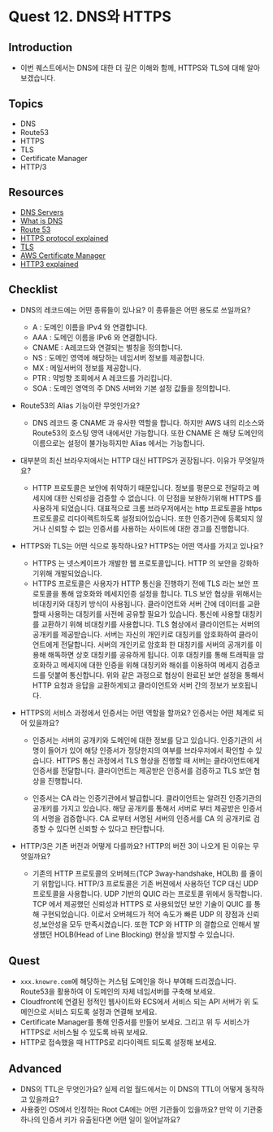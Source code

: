 # Quest 12. DNS와 HTTPS

## Introduction
* 이번 퀘스트에서는 DNS에 대한 더 깊은 이해와 함께, HTTPS와 TLS에 대해 알아보겠습니다.

## Topics
* DNS
* Route53
* HTTPS
* TLS
* Certificate Manager
* HTTP/3

## Resources
* [DNS Servers](https://www.redhat.com/sysadmin/dns-domain-name-servers)
* [What is DNS](https://aws.amazon.com/ko/route53/what-is-dns/)
* [Route 53](https://docs.aws.amazon.com/Route53/latest/DeveloperGuide/getting-started.html)
* [HTTPS protocol explained](https://anushadasari.medium.com/the-https-protocol-explained-under-the-hood-c7bd9f9aaa7b)
* [TLS](https://www.internetsociety.org/deploy360/tls/basics/)
* [AWS Certificate Manager](https://docs.aws.amazon.com/ko_kr/acm/latest/userguide/acm-overview.html)
* [HTTP3 explained](https://http3-explained.haxx.se/ko)

## Checklist
* DNS의 레코드에는 어떤 종류들이 있나요? 이 종류들은 어떤 용도로 쓰일까요?
  * A : 도메인 이름을 IPv4 와 연결합니다.
  * AAA : 도메인 이름을 IPv6 와 연결합니다.
  * CNAME : A레코드와 연결되는 별칭을 정의합니다.
  * NS : 도메인 영역에 해당하는 네임서버 정보를 제공합니다.
  * MX : 메일서버의 정보를 제공합니다.
  * PTR : 약빙향 조회에서 A 레코드를 가리킵니다.
  * SOA : 도메인 영역의 주 DNS 서버와 기본 설정 값들을 정의합니다.
  
* Route53의 Alias 기능이란 무엇인가요?

  * DNS 레코드 중 CNAME 과 유사한 역할을 합니다.
하지만 AWS 내의 리소스와 Route53의 호스팅 영역 내에서만 가능합니다.
또한 CNAME 은 해당 도메인의 이름으로는 설정이 불가능하지만 Alias 에서는 가능합니다.

* 대부분의 최신 브라우저에서는 HTTP 대신 HTTPS가 권장됩니다. 이유가 무엇일까요?

  * HTTP 프로토콜은 보안에 취약하기 때문입니다. 정보를 평문으로 전달하고 메세지에 대한 신뢰성을 검증할 수 없습니다.
이 단점을 보완하기위해 HTTPS 를 사용하게 되었습니다.
대표적으로 크롬 브라우저에서는 http 프로토콜을 https 프로토콜로 리다이렉트하도록 설정되어있습니다.
또한 인증기관에 등록되지 않거나 신뢰할 수 없는 인증서를 사용하는 사이트에 대한 경고를 진행합니다.

* HTTPS와 TLS는 어떤 식으로 동작하나요? HTTPS는 어떤 역사를 가지고 있나요?

  * HTTPS 는 넷스케이프가 개발한 웹 프로토콜입니다. HTTP 의 보안을 강화하기위해 개발되었습니다.
  * HTTPS 프로토콜은 사용자가 HTTP 통신을 진행하기 전에 TLS 라는 보안 프로토콜을 통해 암호화와 메세지인증 설정을 합니다.
TLS 보안 협상을 위해서는 비대칭키와 대칭키 방식이 사용됩니다.
클라이언트와 서버 간에 데이터를 교환할때 사용하는 대칭키를 사전에 공유할 필요가 있습니다.
통신에 사용할 대칭키를 교환하기 위해 비대칭키를 사용합니다.
TLS 혐상에서 클라이언트는 서버의 공개키를 제공받습니다. 서버는 자신의 개인키로 대칭키를 암호화하여 클라이언트에게 전달합니다.
서버의 개인키로 암호화 한 대칭키를 서버의 공개키를 이용해 해독하면 상호 대칭키를 공유하게 됩니다.
이후 대칭키를 통해 트래픽을 암호화하고 메세지에 대한 인증을 위해 대칭키와 해쉬를 이용하여 메세지 검증코드를 덧붙여 통신합니다.
위와 같은 과정으로 협상이 완료된 보안 설정을 통해서 HTTP 요청과 응답을 교환하게되고 클라이언트와 서버 간의 정보가 보호됩니다.


* HTTPS의 서비스 과정에서 인증서는 어떤 역할을 할까요? 인증서는 어떤 체계로 되어 있을까요?

  * 인증서는 서버의 공개키와 도메인에 대한 정보를 담고 있습니다.
인증기관의 서명이 들어가 있어 해당 인증서가 정당한지의 여부를 브라우저에서 확인할 수 있습니다.
HTTPS 통신 과정에서 TLS 형상을 진행할 때 서버는 클라이언트에게 인증서를 전달합니다.
클라이언트는 제공받은 인증서를 검증하고 TLS 보안 협상을 진행합니다.

  * 인증서는 CA 라는 인증기관에서 발급합니다.
클라이언트는 알려진 인증기관의 공개키를 가지고 있습니다.
해당 공개키를 통해서 서버로 부터 제공받은 인증서의 서명을 검증합니다.
CA 로부터 서명된 서버의 인증서를 CA 의 공개키로 검증할 수 있다면 신뢰할 수 있다고 판단합니다.

 
* HTTP/3은 기존 버전과 어떻게 다를까요? HTTP의 버전 3이 나오게 된 이유는 무엇일까요?

  * 기존의 HTTP 프로토콜의 오버헤드(TCP 3way-handshake, HOLB) 를 줄이기 위함입니다.
HTTP/3 프로토콜은 기존 버젼에서 사용하던 TCP 대신 UDP 프로토콜을 사용합니다.
UDP 기반의 QUIC 라는 프로토콜 위에서 동작합니다.
TCP 에서 제공했던 신뢰성과 HTTPS 로 사용되었던 보안 기술이 QUIC 를 통해 구현되었습니다.
이로서 오버헤드가 적어 속도가 빠른 UDP 의 장점과 신뢰성,보안성을 모두 만족시켰습니다.
또한 TCP 와 HTTP 의 결합으로 인해서 발생했던 HOLB(Head of Line Blocking) 현상을 방지할 수 있습니다. 


## Quest
* `xxx.knowre.com`에 해당하는 커스텀 도메인을 하나 부여해 드리겠습니다. Route53을 활용하여 이 도메인의 자체 네임서버를 구축해 보세요.
* Cloudfront에 연결된 정적인 웹사이트와 ECS에서 서비스 되는 API 서버가 위 도메인으로 서비스 되도록 설정과 연결해 보세요.
* Certificate Manager를 통해 인증서를 만들어 보세요. 그리고 위 두 서비스가 HTTPS로 서비스될 수 있도록 바꿔 보세요.
* HTTP로 접속했을 때 HTTPS로 리다이렉트 되도록 설정해 보세요.

## Advanced
* DNS의 TTL은 무엇인가요? 실제 리얼 월드에서는 이 DNS의 TTL이 어떻게 동작하고 있을까요?
* 사용중인 OS에서 인정하는 Root CA에는 어떤 기관들이 있을까요? 만약 이 기관중 하나의 인증서 키가 유출된다면 어떤 일이 일어날까요?
